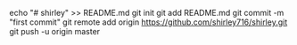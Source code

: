 echo "# shirley" >> README.md
git init
git add README.md
git commit -m "first commit"
git remote add origin https://github.com/shirley716/shirley.git
git push -u origin master
                
